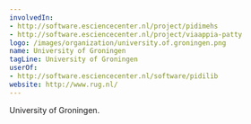 ```yaml
---
involvedIn:
- http://software.esciencecenter.nl/project/pidimehs
- http://software.esciencecenter.nl/project/viaappia-patty
logo: /images/organization/university.of.groningen.png
name: University of Groningen
tagLine: University of Groningen
userOf:
- http://software.esciencecenter.nl/software/pidilib
website: http://www.rug.nl/
---
```

University of Groningen.
